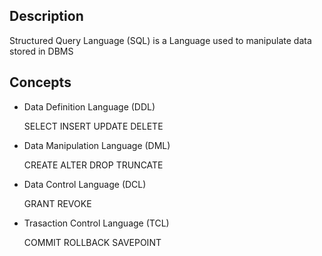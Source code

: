 ## Description
Structured Query Language (SQL) is a Language used to manipulate data stored in DBMS

## Concepts
* Data Definition Language (DDL)

	SELECT
	INSERT
	UPDATE
	DELETE

* Data Manipulation Language (DML)

	CREATE
	ALTER
	DROP
	TRUNCATE

* Data Control Language (DCL)

	GRANT
	REVOKE

* Trasaction Control Language (TCL)

	COMMIT
	ROLLBACK
	SAVEPOINT
